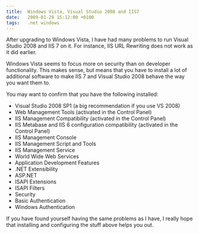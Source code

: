 ```yaml
---
title:  Windows Vista, Visual Studio 2008 and IIS7
date:   2009-01-28 15:12:00 +0100
tags: 	.net windows
---
```


After upgrading to Windows Vista, I have had many problems to run Visual Studio
2008 and IIS 7 on it. For instance, IIS URL Rewriting does not work as it did earlier.

Windows Vista seems to focus more on security than on developer functionality.
This makes sense, but means that you have to install a lot of additional software
to make IIS 7 and Visual Studio 2008 behave the way you want them to.

You may want to confirm that you have the following installed:

* Visual Studio 2008 SP1 (a big recommendation if you use VS 2008)
* Web Management Tools (activated in the Control Panel)
* IIS Management Compatibility (activated in the Control Panel)
* IIS Metabase and IIS 6 configuration compatibility (activated in the Control Panel)
* IIS Management Console
* IIS Management Script and Tools
* IIS Management Service
* World Wide Web Services
* Application Development Features
* .NET Extensibility
* ASP.NET
* ISAPI Extensions
* ISAPI Filters
* Security
* Basic Authentication
* Windows Authentication

If you have found yourself having the same problems as I have, I really hope that
installing and configuring the stuff above helps you out.